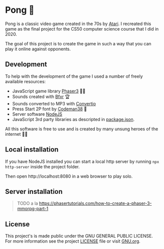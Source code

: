 Pong 🏓
===

Pong is a classic video game created in the 70s by [Atari](https://en.wikipedia.org/wiki/Pong). I recreated this game as the final project for the CS50 computer science course that I did in 2020.

The goal of this project is to create the game in such a way that you can play it online against opponents.

Development
---
To help with the development of the game I used a number of freely available resources:
- JavaScript game library [Phaser3](https://phaser.io/) 🐱‍🏍
- Sounds created with [Bfxr](https://www.bfxr.net/) 🏆
- Sounds converted to MP3 with [Convertio](https://convertio.co/)
- Press Start 2P font by [Codeman38](https://www.fontspace.com/codeman38) 🤩
- Server software [NodeJS](https://nodejs.org/)
- JavaScript 3rd party libraries as descripted in [package.json](package.json).

All this software is free to use and is created by many unsung heroes of the internet 🦸‍♀️ 


Local installation
---
If you have NodeJS installed you can start a local http server by running `npx http-server` inside the project folder.

Then open http://localhost:8080 in a web browser to play solo.


Server installation
---
>TODO a la https://phasertutorials.com/how-to-create-a-phaser-3-mmorpg-part-1


License
---
This project's is made public under the GNU GENERAL PUBLIC LICENSE. For more information see the project [LICENSE](LICENSE) file or visit [GNU.org](https://www.gnu.org/licenses/quick-guide-gplv3).


